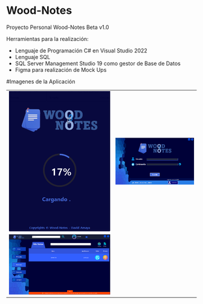 # Wood-Notes
Proyecto Personal Wood-Notes Beta v1.0

Herramientas para la realización:
- Lenguaje de Programación C# en Visual Studio 2022
- Lenguaje SQL
- SQL Server Management Studio 19 como gestor de Base de Datos
- Figma para realización de Mock Ups


#Imagenes de la Aplicación

<table>
  <tr>
    <td><img src="https://github.com/DavidAmaya2001/Wood-Notes/blob/master/Images/Wood-Notes1.png" alt="Splash Screen"></td>
    <td><img src="https://github.com/DavidAmaya2001/Wood-Notes/blob/master/Images/Wood-Notes2.png" alt="Login Screen"></td>
  </tr>
  <tr>
    <td><img src="https://github.com/DavidAmaya2001/Wood-Notes/blob/master/Images/Wood-Notes3.png" alt="Main Screen"></td>
  </tr>
</table>

